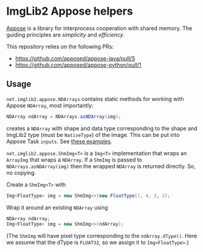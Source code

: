 # ImgLib2 Appose helpers

[Appose](https://github.com/apposed/appose) is a library for interprocess cooperation with shared memory.
The guiding principles are *simplicity* and *efficiency*.

This repository relies on the following PRs:
* https://github.com/apposed/appose-java/pull/5
* https://github.com/apposed/appose-python/pull/1

## Usage

`net.imglib2.appose.NDArrays` contains static methods for working with Appose `NDArray`, most importantly:
```java
NDArray ndArray = NDArrays.asNDArray(img);
```
creates a `NDArray` with shape and data type corresponding to the shape and
ImgLib2 type (must be `NativeType`) of the image.
This can be put into Appose Task `inputs`.
See [these examples](https://github.com/imglib/imglib2-appose/blob/-/src/test/java/net/imglib2/appose/ShmImgTest.java).

`net.imglib2.appose.ShmImg<T>` is a `Img<T>` implementation that wraps an `ArrayImg` that wraps a `NDArray`.
If a `ShmImg` is passed to `NDArrays.asNDArray(img)` then the wrapped `NDArray` is returned directly. So, no copying.

Create a `ShmImg<T>` with
```java
Img<FloatType> img = new ShmImg<>(new FloatType(), 4, 3, 2);
```

Wrap it around an existing `NDArray` using 
```java
NDArray ndArray;
Img<FloatType> img = new ShmImg<>(ndArray);
```
(The `ShmImg` will have pixel type corresponding to the
`ndArray.dType()`. Here we assume that the dType is `FLOAT32`, so we assign it
to `Img<FloatType>`.)
